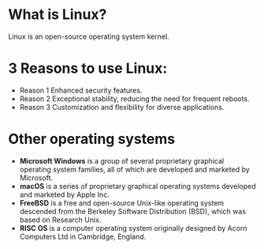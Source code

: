 # What is Linux?
Linux is an open-source operating system kernel.
# 3 Reasons to use Linux:
* Reason 1 Enhanced security features.
* Reason 2 Exceptional stability, reducing the need for frequent reboots.
* Reason 3 Customization and flexibility for diverse applications.
# Other operating systems
* **Microsoft Windows** is a group of several proprietary graphical operating system families, all of which are developed and marketed by Microsoft. 
* **macOS** is a series of proprietary graphical operating systems developed and marketed by Apple Inc. 
* **FreeBSD** is a free and open-source Unix-like operating system descended from the Berkeley Software Distribution (BSD), which was based on Research Unix.
* **RISC OS** is a computer operating system originally designed by Acorn Computers Ltd in Cambridge, England. 

